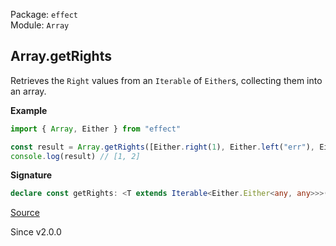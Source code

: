 Package: `effect`<br />
Module: `Array`<br />

## Array.getRights

Retrieves the `Right` values from an `Iterable` of `Either`s, collecting them into an array.

**Example**

```ts
import { Array, Either } from "effect"

const result = Array.getRights([Either.right(1), Either.left("err"), Either.right(2)])
console.log(result) // [1, 2]
```

**Signature**

```ts
declare const getRights: <T extends Iterable<Either.Either<any, any>>>(self: T) => Array<Either.Either.Right<ReadonlyArray.Infer<T>>>
```

[Source](https://github.com/Effect-TS/effect/tree/main/packages/effect/src/Array.ts#L2728)

Since v2.0.0